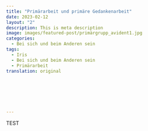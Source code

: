 ```yaml
---
title: "Primärarbeit und primäre Gedankenarbeit"
date: 2023-02-12
layout: "2"
description: This is meta description
image: images/featured-post/primärgrupp_avident1.jpg
categories:
  - Bei sich und beim Anderen sein
tags:
  - Iris
  - Bei sich und beim Anderen sein
  - Primärarbeit
translation: original







---
```


TEST